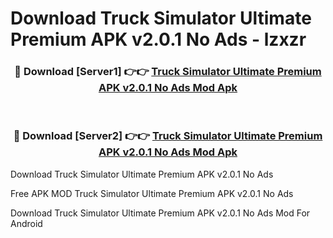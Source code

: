 # Download Truck Simulator Ultimate Premium APK v2.0.1 No Ads - lzxzr



<div align="center">
<h3>🔴 Download [Server1] 👉👉 <a href="https://momento.my/?title=Truck_Simulator_Ultimate_Premium_APK_v2.0.1_No_Ads">Truck Simulator Ultimate Premium APK v2.0.1 No Ads Mod Apk</a></h3><br>

<h3>🔴 Download [Server2] 👉👉 <a href="https://momento.my/?title=Truck_Simulator_Ultimate_Premium_APK_v2.0.1_No_Ads">Truck Simulator Ultimate Premium APK v2.0.1 No Ads Mod Apk</a></h3>
</div>



Download Truck Simulator Ultimate Premium APK v2.0.1 No Ads 

Free APK MOD Truck Simulator Ultimate Premium APK v2.0.1 No Ads 

Download Truck Simulator Ultimate Premium APK v2.0.1 No Ads Mod For Android
